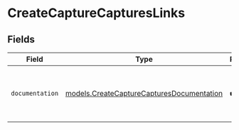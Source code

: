 # CreateCaptureCapturesLinks


## Fields

| Field                                                                                        | Type                                                                                         | Required                                                                                     | Description                                                                                  |
| -------------------------------------------------------------------------------------------- | -------------------------------------------------------------------------------------------- | -------------------------------------------------------------------------------------------- | -------------------------------------------------------------------------------------------- |
| `documentation`                                                                              | [models.CreateCaptureCapturesDocumentation](../models/createcapturecapturesdocumentation.md) | :heavy_check_mark:                                                                           | The URL to the generic Mollie API error handling guide.                                      |